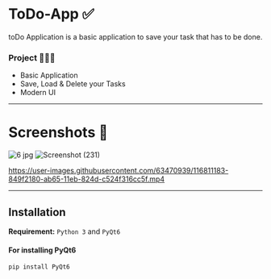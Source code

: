 # ToDo-App ✅
toDo Application is a basic application to save your task that has to be done.

### Project 👨🏻‍💻
- Basic Application
- Save, Load & Delete your Tasks
- Modern UI
***
# Screenshots 📸
 ![6 jpg](https://user-images.githubusercontent.com/63470939/116809965-ab0d8e80-ab5e-11eb-9189-8ddecac91e04.png)
 ![Screenshot (231)](https://user-images.githubusercontent.com/63470939/116810004-df814a80-ab5e-11eb-8bc8-0c6b8052eb70.png)
 
 https://user-images.githubusercontent.com/63470939/116811183-849f2180-ab65-11eb-824d-c524f316cc5f.mp4

***
## Installation
**Requirement:** ```Python 3``` and ```PyQt6```
#### For installing PyQt6
```
pip install PyQt6
```
